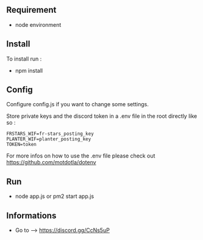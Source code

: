 ## Requirement
 - node environment

## Install

To install run : 

 - npm install

## Config

Configure config.js if you want to change some settings. 

Store private keys and the discord token in a .env file in the root directly like so :

```
FRSTARS_WIF=fr-stars_posting_key
PLANTER_WIF=planter_posting_key
TOKEN=token
```
 
 For more infos on how to use the .env file please check out https://github.com/motdotla/dotenv
 

## Run 
 - node app.js or pm2 start app.js

## Informations 
 - Go to --> https://discord.gg/CcNs5uP